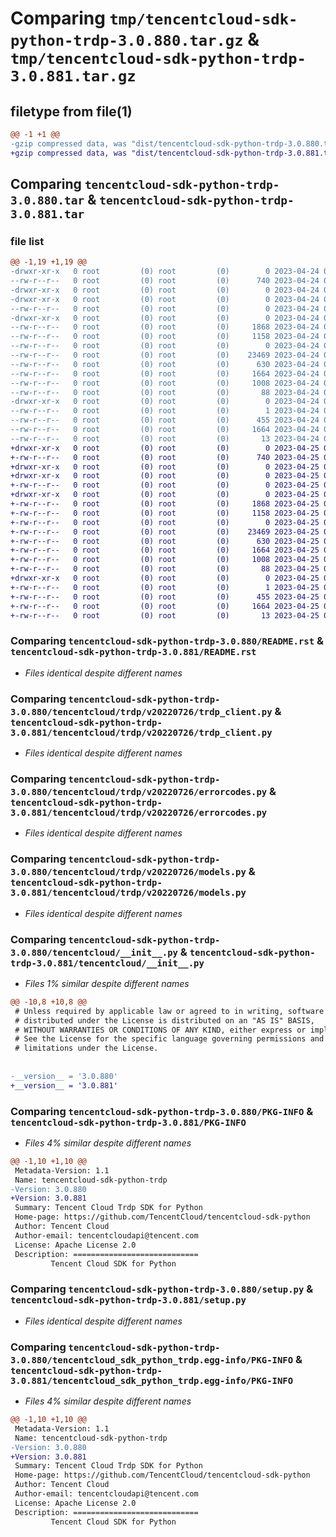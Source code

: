 # Comparing `tmp/tencentcloud-sdk-python-trdp-3.0.880.tar.gz` & `tmp/tencentcloud-sdk-python-trdp-3.0.881.tar.gz`

## filetype from file(1)

```diff
@@ -1 +1 @@
-gzip compressed data, was "dist/tencentcloud-sdk-python-trdp-3.0.880.tar", last modified: Mon Apr 24 03:47:24 2023, max compression
+gzip compressed data, was "dist/tencentcloud-sdk-python-trdp-3.0.881.tar", last modified: Tue Apr 25 00:59:37 2023, max compression
```

## Comparing `tencentcloud-sdk-python-trdp-3.0.880.tar` & `tencentcloud-sdk-python-trdp-3.0.881.tar`

### file list

```diff
@@ -1,19 +1,19 @@
-drwxr-xr-x   0 root         (0) root         (0)        0 2023-04-24 03:47:24.000000 tencentcloud-sdk-python-trdp-3.0.880/
--rw-r--r--   0 root         (0) root         (0)      740 2023-04-24 03:47:24.000000 tencentcloud-sdk-python-trdp-3.0.880/README.rst
-drwxr-xr-x   0 root         (0) root         (0)        0 2023-04-24 03:47:24.000000 tencentcloud-sdk-python-trdp-3.0.880/tencentcloud/
-drwxr-xr-x   0 root         (0) root         (0)        0 2023-04-24 03:47:24.000000 tencentcloud-sdk-python-trdp-3.0.880/tencentcloud/trdp/
--rw-r--r--   0 root         (0) root         (0)        0 2023-04-24 03:47:24.000000 tencentcloud-sdk-python-trdp-3.0.880/tencentcloud/trdp/__init__.py
-drwxr-xr-x   0 root         (0) root         (0)        0 2023-04-24 03:47:24.000000 tencentcloud-sdk-python-trdp-3.0.880/tencentcloud/trdp/v20220726/
--rw-r--r--   0 root         (0) root         (0)     1868 2023-04-24 03:47:24.000000 tencentcloud-sdk-python-trdp-3.0.880/tencentcloud/trdp/v20220726/trdp_client.py
--rw-r--r--   0 root         (0) root         (0)     1158 2023-04-24 03:47:24.000000 tencentcloud-sdk-python-trdp-3.0.880/tencentcloud/trdp/v20220726/errorcodes.py
--rw-r--r--   0 root         (0) root         (0)        0 2023-04-24 03:47:24.000000 tencentcloud-sdk-python-trdp-3.0.880/tencentcloud/trdp/v20220726/__init__.py
--rw-r--r--   0 root         (0) root         (0)    23469 2023-04-24 03:47:24.000000 tencentcloud-sdk-python-trdp-3.0.880/tencentcloud/trdp/v20220726/models.py
--rw-r--r--   0 root         (0) root         (0)      630 2023-04-24 03:47:24.000000 tencentcloud-sdk-python-trdp-3.0.880/tencentcloud/__init__.py
--rw-r--r--   0 root         (0) root         (0)     1664 2023-04-24 03:47:24.000000 tencentcloud-sdk-python-trdp-3.0.880/PKG-INFO
--rw-r--r--   0 root         (0) root         (0)     1008 2023-04-24 03:47:24.000000 tencentcloud-sdk-python-trdp-3.0.880/setup.py
--rw-r--r--   0 root         (0) root         (0)       88 2023-04-24 03:47:24.000000 tencentcloud-sdk-python-trdp-3.0.880/setup.cfg
-drwxr-xr-x   0 root         (0) root         (0)        0 2023-04-24 03:47:24.000000 tencentcloud-sdk-python-trdp-3.0.880/tencentcloud_sdk_python_trdp.egg-info/
--rw-r--r--   0 root         (0) root         (0)        1 2023-04-24 03:47:24.000000 tencentcloud-sdk-python-trdp-3.0.880/tencentcloud_sdk_python_trdp.egg-info/dependency_links.txt
--rw-r--r--   0 root         (0) root         (0)      455 2023-04-24 03:47:24.000000 tencentcloud-sdk-python-trdp-3.0.880/tencentcloud_sdk_python_trdp.egg-info/SOURCES.txt
--rw-r--r--   0 root         (0) root         (0)     1664 2023-04-24 03:47:24.000000 tencentcloud-sdk-python-trdp-3.0.880/tencentcloud_sdk_python_trdp.egg-info/PKG-INFO
--rw-r--r--   0 root         (0) root         (0)       13 2023-04-24 03:47:24.000000 tencentcloud-sdk-python-trdp-3.0.880/tencentcloud_sdk_python_trdp.egg-info/top_level.txt
+drwxr-xr-x   0 root         (0) root         (0)        0 2023-04-25 00:59:37.000000 tencentcloud-sdk-python-trdp-3.0.881/
+-rw-r--r--   0 root         (0) root         (0)      740 2023-04-25 00:59:37.000000 tencentcloud-sdk-python-trdp-3.0.881/README.rst
+drwxr-xr-x   0 root         (0) root         (0)        0 2023-04-25 00:59:37.000000 tencentcloud-sdk-python-trdp-3.0.881/tencentcloud/
+drwxr-xr-x   0 root         (0) root         (0)        0 2023-04-25 00:59:37.000000 tencentcloud-sdk-python-trdp-3.0.881/tencentcloud/trdp/
+-rw-r--r--   0 root         (0) root         (0)        0 2023-04-25 00:59:37.000000 tencentcloud-sdk-python-trdp-3.0.881/tencentcloud/trdp/__init__.py
+drwxr-xr-x   0 root         (0) root         (0)        0 2023-04-25 00:59:37.000000 tencentcloud-sdk-python-trdp-3.0.881/tencentcloud/trdp/v20220726/
+-rw-r--r--   0 root         (0) root         (0)     1868 2023-04-25 00:59:37.000000 tencentcloud-sdk-python-trdp-3.0.881/tencentcloud/trdp/v20220726/trdp_client.py
+-rw-r--r--   0 root         (0) root         (0)     1158 2023-04-25 00:59:37.000000 tencentcloud-sdk-python-trdp-3.0.881/tencentcloud/trdp/v20220726/errorcodes.py
+-rw-r--r--   0 root         (0) root         (0)        0 2023-04-25 00:59:37.000000 tencentcloud-sdk-python-trdp-3.0.881/tencentcloud/trdp/v20220726/__init__.py
+-rw-r--r--   0 root         (0) root         (0)    23469 2023-04-25 00:59:37.000000 tencentcloud-sdk-python-trdp-3.0.881/tencentcloud/trdp/v20220726/models.py
+-rw-r--r--   0 root         (0) root         (0)      630 2023-04-25 00:59:37.000000 tencentcloud-sdk-python-trdp-3.0.881/tencentcloud/__init__.py
+-rw-r--r--   0 root         (0) root         (0)     1664 2023-04-25 00:59:37.000000 tencentcloud-sdk-python-trdp-3.0.881/PKG-INFO
+-rw-r--r--   0 root         (0) root         (0)     1008 2023-04-25 00:59:37.000000 tencentcloud-sdk-python-trdp-3.0.881/setup.py
+-rw-r--r--   0 root         (0) root         (0)       88 2023-04-25 00:59:37.000000 tencentcloud-sdk-python-trdp-3.0.881/setup.cfg
+drwxr-xr-x   0 root         (0) root         (0)        0 2023-04-25 00:59:37.000000 tencentcloud-sdk-python-trdp-3.0.881/tencentcloud_sdk_python_trdp.egg-info/
+-rw-r--r--   0 root         (0) root         (0)        1 2023-04-25 00:59:37.000000 tencentcloud-sdk-python-trdp-3.0.881/tencentcloud_sdk_python_trdp.egg-info/dependency_links.txt
+-rw-r--r--   0 root         (0) root         (0)      455 2023-04-25 00:59:37.000000 tencentcloud-sdk-python-trdp-3.0.881/tencentcloud_sdk_python_trdp.egg-info/SOURCES.txt
+-rw-r--r--   0 root         (0) root         (0)     1664 2023-04-25 00:59:37.000000 tencentcloud-sdk-python-trdp-3.0.881/tencentcloud_sdk_python_trdp.egg-info/PKG-INFO
+-rw-r--r--   0 root         (0) root         (0)       13 2023-04-25 00:59:37.000000 tencentcloud-sdk-python-trdp-3.0.881/tencentcloud_sdk_python_trdp.egg-info/top_level.txt
```

### Comparing `tencentcloud-sdk-python-trdp-3.0.880/README.rst` & `tencentcloud-sdk-python-trdp-3.0.881/README.rst`

 * *Files identical despite different names*

### Comparing `tencentcloud-sdk-python-trdp-3.0.880/tencentcloud/trdp/v20220726/trdp_client.py` & `tencentcloud-sdk-python-trdp-3.0.881/tencentcloud/trdp/v20220726/trdp_client.py`

 * *Files identical despite different names*

### Comparing `tencentcloud-sdk-python-trdp-3.0.880/tencentcloud/trdp/v20220726/errorcodes.py` & `tencentcloud-sdk-python-trdp-3.0.881/tencentcloud/trdp/v20220726/errorcodes.py`

 * *Files identical despite different names*

### Comparing `tencentcloud-sdk-python-trdp-3.0.880/tencentcloud/trdp/v20220726/models.py` & `tencentcloud-sdk-python-trdp-3.0.881/tencentcloud/trdp/v20220726/models.py`

 * *Files identical despite different names*

### Comparing `tencentcloud-sdk-python-trdp-3.0.880/tencentcloud/__init__.py` & `tencentcloud-sdk-python-trdp-3.0.881/tencentcloud/__init__.py`

 * *Files 1% similar despite different names*

```diff
@@ -10,8 +10,8 @@
 # Unless required by applicable law or agreed to in writing, software
 # distributed under the License is distributed on an "AS IS" BASIS,
 # WITHOUT WARRANTIES OR CONDITIONS OF ANY KIND, either express or implied.
 # See the License for the specific language governing permissions and
 # limitations under the License.
 
 
-__version__ = '3.0.880'
+__version__ = '3.0.881'
```

### Comparing `tencentcloud-sdk-python-trdp-3.0.880/PKG-INFO` & `tencentcloud-sdk-python-trdp-3.0.881/PKG-INFO`

 * *Files 4% similar despite different names*

```diff
@@ -1,10 +1,10 @@
 Metadata-Version: 1.1
 Name: tencentcloud-sdk-python-trdp
-Version: 3.0.880
+Version: 3.0.881
 Summary: Tencent Cloud Trdp SDK for Python
 Home-page: https://github.com/TencentCloud/tencentcloud-sdk-python
 Author: Tencent Cloud
 Author-email: tencentcloudapi@tencent.com
 License: Apache License 2.0
 Description: ============================
         Tencent Cloud SDK for Python
```

### Comparing `tencentcloud-sdk-python-trdp-3.0.880/setup.py` & `tencentcloud-sdk-python-trdp-3.0.881/setup.py`

 * *Files identical despite different names*

### Comparing `tencentcloud-sdk-python-trdp-3.0.880/tencentcloud_sdk_python_trdp.egg-info/PKG-INFO` & `tencentcloud-sdk-python-trdp-3.0.881/tencentcloud_sdk_python_trdp.egg-info/PKG-INFO`

 * *Files 4% similar despite different names*

```diff
@@ -1,10 +1,10 @@
 Metadata-Version: 1.1
 Name: tencentcloud-sdk-python-trdp
-Version: 3.0.880
+Version: 3.0.881
 Summary: Tencent Cloud Trdp SDK for Python
 Home-page: https://github.com/TencentCloud/tencentcloud-sdk-python
 Author: Tencent Cloud
 Author-email: tencentcloudapi@tencent.com
 License: Apache License 2.0
 Description: ============================
         Tencent Cloud SDK for Python
```

